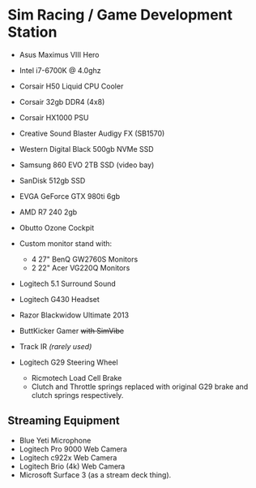# Sim Racing / Game Development Station

- Asus Maximus VIII Hero
- Intel i7-6700K @ 4.0ghz
- Corsair H50 Liquid CPU Cooler
- Corsair 32gb DDR4 (4x8)
- Corsair HX1000 PSU
- Creative Sound Blaster Audigy FX (SB1570)
- Western Digital Black 500gb NVMe SSD
- Samsung 860 EVO 2TB SSD (video bay)
- SanDisk 512gb SSD
- EVGA GeForce GTX 980ti 6gb
- AMD R7 240 2gb

- Obutto Ozone Cockpit
- Custom monitor stand with:
  - 4 27" BenQ GW2760S Monitors
  - 2 22" Acer VG220Q Monitors
- Logitech 5.1 Surround Sound
- Logitech G430 Headset
- Razor Blackwidow Ultimate 2013
- ButtKicker Gamer ~~with SimVibe~~
- Track IR _(rarely used)_
- Logitech G29 Steering Wheel
  - Ricmotech Load Cell Brake
  - Clutch and Throttle springs replaced with original G29 brake and clutch springs respectively.

## Streaming Equipment
- Blue Yeti Microphone
- Logitech Pro 9000 Web Camera
- Logitech c922x Web Camera
- Logitech Brio (4k) Web Camera
- Microsoft Surface 3 (as a stream deck thing).
